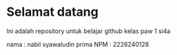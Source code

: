 # Selamat datang
Ini adalah repository untuk belajar github kelas paw 1 si4a

nama : nabil syawaludin prima
NPM : 2226240128

